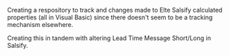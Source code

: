 Creating a respository to track and changes made to Elte Salsify calculated properties (all in Visual Basic) since there doesn't seem to be a tracking mechanism elsewhere.

Creating this in tandem with altering Lead Time Message Short/Long in Salsify.